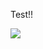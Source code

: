 Test!!

<img src="https://github.com/withpooh/TEST_rep/assets/82919961/dd2ec5d8-f219-4c8a-9bdc-bbb357104daa"> 
